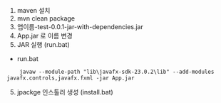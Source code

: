 1. maven 설치
2. mvn clean package
3. 앱이름-test-0.0.1-jar-with-dependencies.jar
3. App.jar 로 이름 변경
4. JAR 실행 (run.bat)
- run.bat
```
    javaw --module-path "lib\javafx-sdk-23.0.2\lib" --add-modules javafx.controls,javafx.fxml -jar App.jar
```
5. jpackge 인스톨러 생성 (install.bat)

